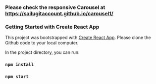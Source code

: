 ### Please check the responsive Carousel at https://sailugitaccount.github.io/carousel1/
### Getting Started with Create React App

This project was bootstrapped with [Create React App](https://github.com/facebook/create-react-app).
Please clone the Github code to your local computer.

In the project directory, you can run:
### `npm install`
### `npm start`


